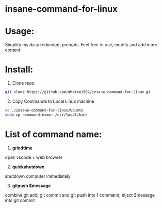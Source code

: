 # insane-command-for-linux

# Usage:
Simplify my daily redundant prompts. Feel free to use, modify and add more content

# Install:
1. Clone repo
```bash
git clone https://github.com/nhatvo1502/insane-command-for-linux.gi
```

2. Copy Commands to Local Linux machine
```bash
cd ./insane-command-for-linux/Ubuntu
sudo cp <command-name> /usr/local/bin/
```

# List of command name:
1. **grindtime**

open vscode + web browser

2. **quickshutdown**

shutdown computer immediately

3. **gitpush $message**

combine git add, git commit and git push into 1 command, inject $message into git commit
